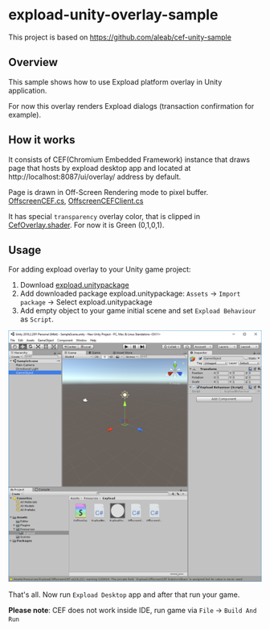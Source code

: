 # expload-unity-overlay-sample
This project is based on https://github.com/aleab/cef-unity-sample

## Overview
This sample shows how to use Expload platform overlay in Unity application.

For now this overlay renders Expload dialogs (transaction confirmation for example).
## How it works
It consists of CEF(Chromium Embedded Framework) instance that draws page that hosts by expload desktop app and located at http://localhost:8087/ui/overlay/ address by default.

Page is drawn in Off-Screen Rendering mode to pixel buffer. [OffscreenCEF.cs](Assets/Resources/Expload/OffscreenCEF.cs), [OffscreenCEFClient.cs](Assets/Resources/Expload/OffscreenCEFClient.cs)

It has special `transparency` overlay color, that is clipped in [CefOverlay.shader](Assets/Resources/Expload/CefOverlay.shader). For now it is Green (0,1,0,1).

## Usage
For adding expload overlay to your Unity game project:
1. Download [expload.unitypackage](https://github.com/expload/expload-unity-overlay-sample/releases)
1. Add downloaded package expload.unitypackage: `Assets` -> `Import package` -> Select expload.unitypackage
2. Add empty object to your game initial scene and set `Expload Behaviour` as `Script`.

![](pics/unity-screen.png)

That's all.
Now run `Expload Desktop` app and after that run your game.


**Please note**: CEF does not work inside IDE, run game via `File` -> `Build And Run`
